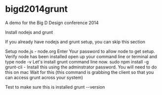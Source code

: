 bigd2014grunt
=============

A demo for the Big D Design conference 2014

Install nodejs and grunt

If you already have nodejs and grunt setup, you can skip this section

Setup node.js - node.org
Enter Your password to allow node to get setup.
Verify node has been installed open up your command line or terminal and type
node -v
Let's install grunt command line now.
sudo npm install -g grunt-cli - Install this using the adminstrator password. You will need to do this on mac
Wait for this (this command is grabbing the client so that you can access grunt across your system)

Test to make sure this is installed grunt --version
